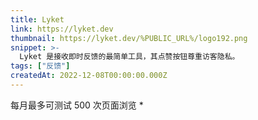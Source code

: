 ```yaml
---
title: Lyket
link: https://lyket.dev
thumbnail: https://lyket.dev/%PUBLIC_URL%/logo192.png
snippet: >-
  Lyket 是接收即时反馈的最简单工具，其点赞按钮尊重访客隐私。
tags: ["反馈"]
createdAt: 2022-12-08T00:00:00.000Z
---
```

每月最多可测试 500 次页面浏览 *
